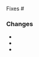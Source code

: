 <!-- Please link an issue via keyword. If you do not know what this means, please click this link: https://docs.github.com/en/issues/tracking-your-work-with-issues/linking-a-pull-request-to-an-issue#linking-a-pull-request-to-an-issue-using-a-keyword. -->

Fixes #

<!-- Please note all the changes you've made. A good rule of thumb is to have at least one bullet point per file changed. -->

### Changes

- 
- 
- 

<!-- Please ignore everything below until #78 closes. -->

<!-- Please attach full page screenshots of changes to the website's appearance before and after code changes in HTML drop boxes (see below template). DO NOT POST PICTURES OF YOUR CODE! -->

<!-- Commented out
### Screenshots, if applicable

<details>
  <summary>Title</summary>
  <br>
  <img src="" width="600" length="300" />
  <br>
</details>
-->
    
